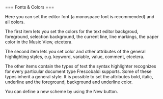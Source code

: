 === Fonts & Colors ===
    
Here you can set the editor font (a monospace font is recommended) and all 
colors.

The first item lets you set the colors for the text editor backgroud, 
foreground, selection background, the current line, line markings, the paper 
color in the Music View, etcetera.

The second item lets you set color and other attributes of the general 
highlighting styles, e.g. keyword, variable, value, comment, etcetera.

The other items contain the types of text the syntax highlighter recognizes 
for every particular document type Frescobaldi supports. Some of these types 
inherit a general style. It is possible to set the attributes bold, italic, 
underline and the foreground, background and underline color.

You can define a new scheme by using the New button.
